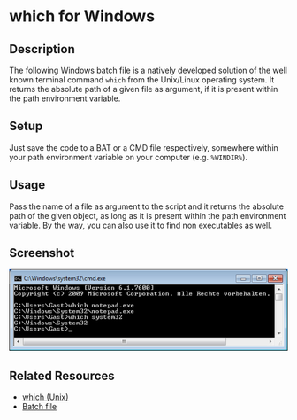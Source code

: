 # which for Windows

## Description

The following Windows batch file is a natively developed solution of the well
known terminal command `which` from the Unix/Linux operating system. It returns
the absolute path of a given file as argument, if it is present within the path
environment variable.

## Setup

Just save the code to a BAT or a CMD file respectively, somewhere within your
path environment variable on your computer (e.g. `%WINDIR%`).

## Usage

Pass the name of a file as argument to the script and it returns the absolute
path of the given object, as long as it is present within the path environment
variable. By the way, you can also use it to find non executables as well.

## Screenshot

![Usage](which.png)

## Related Resources

* [which (Unix)](http://en.wikipedia.org/wiki/Which_(Unix))
* [Batch file](http://en.wikipedia.org/wiki/Batch_file)

